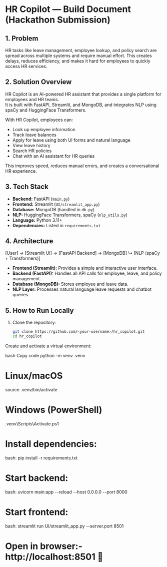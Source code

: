 # HR Copilot — Build Document (Hackathon Submission)

## 1. Problem
HR tasks like leave management, employee lookup, and policy search are spread across multiple systems and require manual effort. This creates delays, reduces efficiency, and makes it hard for employees to quickly access HR services.

## 2. Solution Overview
HR Copilot is an AI-powered HR assistant that provides a single platform for employees and HR teams.  
It is built with FastAPI, Streamlit, and MongoDB, and integrates NLP using spaCy and HuggingFace Transformers.  

With HR Copilot, employees can:
- Look up employee information  
- Track leave balances  
- Apply for leave using both UI forms and natural language  
- View leave history  
- Search HR policies  
- Chat with an AI assistant for HR queries  

This improves speed, reduces manual errors, and creates a conversational HR experience.

## 3. Tech Stack
- **Backend:** FastAPI (`main.py`)  
- **Frontend:** Streamlit (`UI/streamlit_app.py`)  
- **Database:** MongoDB (handled in `db.py`)  
- **NLP:** HuggingFace Transformers, spaCy (`nlp_utils.py`)  
- **Language:** Python 3.11+  
- **Dependencies:** Listed in `requirements.txt`

## 4. Architecture
[User] → [Streamlit UI] → [FastAPI Backend] → [MongoDB]
↳ [NLP (spaCy + Transformers)]


- **Frontend (Streamlit):** Provides a simple and interactive user interface.  
- **Backend (FastAPI):** Handles all API calls for employee, leave, and policy management.  
- **Database (MongoDB):** Stores employee and leave data.  
- **NLP Layer:** Processes natural language leave requests and chatbot queries.  

## 5. How to Run Locally
1. Clone the repository:
   ```bash
   git clone https://github.com/<your-username>/hr_copilot.git
   cd hr_copilot
Create and activate a virtual environment:

bash
Copy code
python -m venv .venv
# Linux/macOS
source .venv/bin/activate
# Windows (PowerShell)
.venv\Scripts\Activate.ps1

# Install dependencies:
bash:
pip install -r requirements.txt


# Start backend:
bash:
uvicorn main:app --reload --host 0.0.0.0 --port 8000 

# Start frontend:
bash:
streamlit run UI/streamlit_app.py --server.port 8501

# Open in browser:- http://localhost:8501 🚀